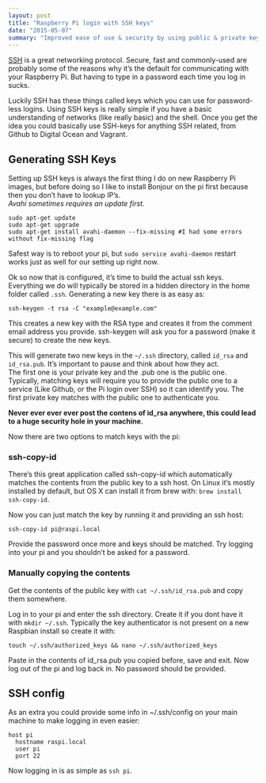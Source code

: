 ```yaml
---
layout: post
title: "Raspberry Pi login with SSH keys"
date: "2015-05-07"
summary: "Improved ease of use & security by using public & private key pairs on the server"
---
```


[SSH](https://en.wikipedia.org/wiki/Secure_Shell) is a great networking protocol. Secure, fast and commonly-used are probably some of the reasons why it’s the default for communicating with your Raspberry Pi. But having to type in a password each time you log in sucks.

Luckily SSH has these things called keys which you can use for password-less logins. Using SSH keys is really simple if you have a basic understanding of networks (like really basic) and the shell. Once you get the idea you could basically use SSH-keys for anything SSH related, from Github to Digital Ocean and Vagrant.

## Generating SSH Keys

Setting up SSH keys is always the first thing I do on new Raspberry Pi images, but before doing so I like to install Bonjour on the pi first because then you don’t have to lookup IP’s.  
*Avahi sometimes requires an update first.*

```console
sudo apt-get update
sudo apt-get upgrade
sudo apt-get install avahi-daemon --fix-missing #I had some errors without fix-missing flag
```

Safest way is to reboot your pi, but `sudo service avahi-daemon` restart works just as well for our setting up right now.

Ok so now that is configured, it’s time to build the actual ssh keys.  
Everything we do will typically be stored in a hidden directory in the home folder called `.ssh`. Generating a new key there is as easy as:

```console
ssh-keygen -t rsa -C "example@example.com"
```

This creates a new key with the RSA type and creates it from the comment email address you provide.   ssh-keygen will ask you for a password (make it secure) to create the new keys.

This will generate two new keys in the `~/.ssh` directory, called `id_rsa` and `id_rsa.pub`. It’s important to pause and think about how they act.  
The first one is your private key and the .pub one is the public one. Typically, matching keys will require you to provide the public one to a service (Like Github, or the Pi login over SSH) so it can identify you. The first private key matches with the public one to authenticate you.

**Never ever ever ever post the contens of id_rsa anywhere, this could lead to a huge security hole in your machine.**

Now there are two options to match keys with the pi:

### ssh-copy-id

There’s this great application called ssh-copy-id which automatically matches the contents from the public key to a ssh host.
On Linux it’s mostly installed by default, but OS X can install it from brew with: `brew install ssh-copy-id`.

Now you can just match the key by running it and providing an ssh host:

```console
ssh-copy-id pi@raspi.local
```

Provide the password once more and keys should be matched. Try logging into your pi and you shouldn’t be asked for a password.

### Manually copying the contents

Get the contents of the public key with `cat ~/.ssh/id_rsa.pub` and copy them somewhere.

Log in to your pi and enter the ssh directory. Create it if you dont have it with `mkdir ~/.ssh`.
Typically the key authenticator is not present on a new Raspbian install so create it with:

```console
touch ~/.ssh/authorized_keys && nano ~/.ssh/authorized_keys
```

Paste in the contents of id_rsa.pub you copied before, save and exit.
Now log out of the pi and log back in. No password should be provided.

## SSH config

As an extra you could provide some info in ~/.ssh/config on your main machine to make logging in even easier:

```console
host pi
  hostname raspi.local
  user pi
  port 22
```

Now logging in is as simple as `ssh pi`.
